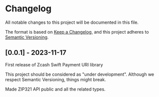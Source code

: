 # Changelog

All notable changes to this project will be documented in this file.

The format is based on [Keep a Changelog](https://keepachangelog.com/en/1.0.0/),
and this project adheres to [Semantic Versioning](https://semver.org/spec/v2.0.0.html).

## [0.0.1] - 2023-11-17

First release of Zcash Swift Payment URI library

This project should be considered as "under development". Although we respect Semantic
Versioning, things might break.

Made ZIP321 API public and all the related types. 
